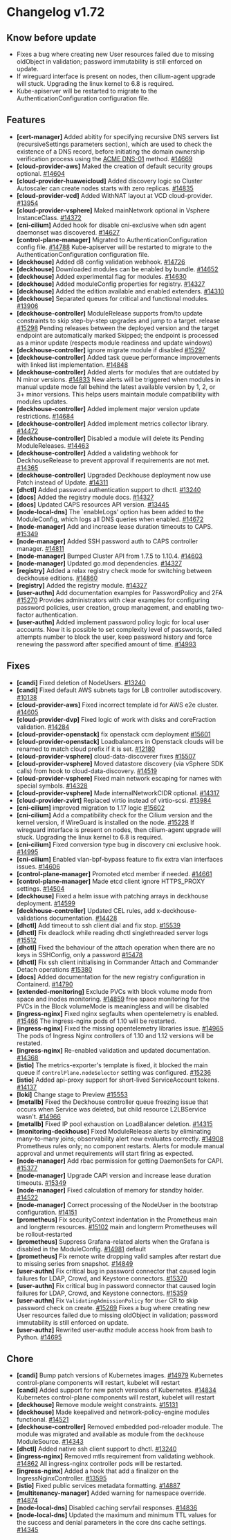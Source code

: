 # Changelog v1.72

## Know before update


 - Fixes a bug where creating new User resources failed due to missing oldObject in validation; password immutability is still enforced on update.
 - If wireguard interface is present on nodes, then cilium-agent upgrade will stuck. Upgrading the linux kernel to 6.8 is required.
 - Kube-apiserver will be restarted to migrate to the AuthenticationConfiguration configuration file.

## Features


 - **[cert-manager]** Added abitity for specifying recursive DNS servers list (recursiveSettings parameters section), which are used to check the existence of a DNS record, before initiating the domain ownership verification process using the [ACME DNS-01](https://cert-manager.io/docs/configuration/acme/dns01/) method. [#14669](https://github.com/deckhouse/deckhouse/pull/14669)
 - **[cloud-provider-aws]** Maked the creation of default security groups optional. [#14604](https://github.com/deckhouse/deckhouse/pull/14604)
 - **[cloud-provider-huaweicloud]** Added discovery logic so Cluster Autoscaler can create nodes starts with zero replicas. [#14835](https://github.com/deckhouse/deckhouse/pull/14835)
 - **[cloud-provider-vcd]** Added WithNAT layout at VCD cloud-provider. [#13954](https://github.com/deckhouse/deckhouse/pull/13954)
 - **[cloud-provider-vsphere]** Maked mainNetwork optional in Vsphere InstanceClass. [#14372](https://github.com/deckhouse/deckhouse/pull/14372)
 - **[cni-cilium]** Added hook for disable cni-exclusive when sdn agent daemonset was discovered. [#14627](https://github.com/deckhouse/deckhouse/pull/14627)
 - **[control-plane-manager]** Migrated to AuthenticationConfiguration config file. [#14788](https://github.com/deckhouse/deckhouse/pull/14788)
    Kube-apiserver will be restarted to migrate to the AuthenticationConfiguration configuration file.
 - **[deckhouse]** Added d8 config validation webhook. [#14726](https://github.com/deckhouse/deckhouse/pull/14726)
 - **[deckhouse]** Downloaded modules can be enabled by bundle. [#14652](https://github.com/deckhouse/deckhouse/pull/14652)
 - **[deckhouse]** Added experimental flag for modules. [#14630](https://github.com/deckhouse/deckhouse/pull/14630)
 - **[deckhouse]** Added moduleConfig properties for registry. [#14327](https://github.com/deckhouse/deckhouse/pull/14327)
 - **[deckhouse]** Added the edition available and enabled extenders. [#14310](https://github.com/deckhouse/deckhouse/pull/14310)
 - **[deckhouse]** Separated queues for critical and functional modules. [#13906](https://github.com/deckhouse/deckhouse/pull/13906)
 - **[deckhouse-controller]** ModuleRelease supports from/to update constraints to skip step-by-step upgrades and jump to a target. release [#15298](https://github.com/deckhouse/deckhouse/pull/15298)
    Pending releases between the deployed version and the target endpoint are automatically marked Skipped; the endpoint is processed as a minor update (respects module readiness and update windows)
 - **[deckhouse-controller]** ignore migrate module if disabled [#15297](https://github.com/deckhouse/deckhouse/pull/15297)
 - **[deckhouse-controller]** Added task queue performance improvements with linked list implementation. [#14848](https://github.com/deckhouse/deckhouse/pull/14848)
 - **[deckhouse-controller]** Added alerts for modules that are outdated by N minor versions. [#14833](https://github.com/deckhouse/deckhouse/pull/14833)
    New alerts will be triggered when modules in manual update mode fall behind the latest available version by 1, 2, or 3+ minor versions. This helps users maintain module compatibility with modules updates.
 - **[deckhouse-controller]** Added implement major version update restrictions. [#14684](https://github.com/deckhouse/deckhouse/pull/14684)
 - **[deckhouse-controller]** Added implement metrics collector library. [#14472](https://github.com/deckhouse/deckhouse/pull/14472)
 - **[deckhouse-controller]** Disabled a module will delete its Pending ModuleReleases. [#14463](https://github.com/deckhouse/deckhouse/pull/14463)
 - **[deckhouse-controller]** Added a validating webhook for DeckhouseRelease to prevent approval if requirements are not met. [#14365](https://github.com/deckhouse/deckhouse/pull/14365)
 - **[deckhouse-controller]** Upgraded Deckhouse deployment now use Patch instead of Update. [#14311](https://github.com/deckhouse/deckhouse/pull/14311)
 - **[dhctl]** Added password authentication support to dhctl. [#13240](https://github.com/deckhouse/deckhouse/pull/13240)
 - **[docs]** Added the registry module docs. [#14327](https://github.com/deckhouse/deckhouse/pull/14327)
 - **[docs]** Updated CAPS resources API version. [#13445](https://github.com/deckhouse/deckhouse/pull/13445)
 - **[node-local-dns]** The `enableLogs' option has been added to the ModuleConfig, which logs all DNS queries when enabled. [#14672](https://github.com/deckhouse/deckhouse/pull/14672)
 - **[node-manager]** Add and increase lease duration timeouts to CAPS. [#15349](https://github.com/deckhouse/deckhouse/pull/15349)
 - **[node-manager]** Added SSH password auth to CAPS controller manager. [#14811](https://github.com/deckhouse/deckhouse/pull/14811)
 - **[node-manager]** Bumped Cluster API from 1.7.5 to 1.10.4. [#14603](https://github.com/deckhouse/deckhouse/pull/14603)
 - **[node-manager]** Updated go.mod dependencies. [#14327](https://github.com/deckhouse/deckhouse/pull/14327)
 - **[registry]** Added a relax registry check mode for switching between deckhouse editions. [#14860](https://github.com/deckhouse/deckhouse/pull/14860)
 - **[registry]** Added the registry module. [#14327](https://github.com/deckhouse/deckhouse/pull/14327)
 - **[user-authn]** Add documentation examples for PasswordPolicy and 2FA [#15270](https://github.com/deckhouse/deckhouse/pull/15270)
    Provides administrators with clear examples for configuring password policies, user creation, group management, and enabling two-factor authentication.
 - **[user-authn]** Added implement password policy logic for local user accounts. Now it is possible to set complexity level of passwords, failed attempts number to block the user, keep password history and force renewing the password after specified amount of time. [#14993](https://github.com/deckhouse/deckhouse/pull/14993)

## Fixes


 - **[candi]** Fixed deletion of NodeUsers. [#13240](https://github.com/deckhouse/deckhouse/pull/13240)
 - **[candi]** Fixed default AWS subnets tags for LB controller autodiscovery. [#10138](https://github.com/deckhouse/deckhouse/pull/10138)
 - **[cloud-provider-aws]** Fixed incorrect template id for AWS e2e cluster. [#14605](https://github.com/deckhouse/deckhouse/pull/14605)
 - **[cloud-provider-dvp]** Fixed logic of work with disks and coreFraction validation. [#14284](https://github.com/deckhouse/deckhouse/pull/14284)
 - **[cloud-provider-openstack]** fix openstack ccm deployment [#15601](https://github.com/deckhouse/deckhouse/pull/15601)
 - **[cloud-provider-openstack]** Loadbalancers in Openstack clouds will be renamed to match cloud prefix if it is set. [#12180](https://github.com/deckhouse/deckhouse/pull/12180)
 - **[cloud-provider-vsphere]** cloud-data-discoverer fixes [#15507](https://github.com/deckhouse/deckhouse/pull/15507)
 - **[cloud-provider-vsphere]** Moved datastore discovery (via vSphere SDK calls) from hook to cloud-data-discovery. [#14519](https://github.com/deckhouse/deckhouse/pull/14519)
 - **[cloud-provider-vsphere]** Fixed main network escaping for names with special symbols. [#14328](https://github.com/deckhouse/deckhouse/pull/14328)
 - **[cloud-provider-vsphere]** Made internalNetworkCIDR optional. [#14317](https://github.com/deckhouse/deckhouse/pull/14317)
 - **[cloud-provider-zvirt]** Replaced virtio instead of virtio-scsi. [#13984](https://github.com/deckhouse/deckhouse/pull/13984)
 - **[cni-cilium]** improved migration to 1.17 logic [#15602](https://github.com/deckhouse/deckhouse/pull/15602)
 - **[cni-cilium]** Add a compatibility check for the Cilium version and the kernel version, if WireGuard is installed on the node. [#15228](https://github.com/deckhouse/deckhouse/pull/15228)
    If wireguard interface is present on nodes, then cilium-agent upgrade will stuck. Upgrading the linux kernel to 6.8 is required.
 - **[cni-cilium]** Fixed conversion type bug in discovery cni exclusive hook. [#14995](https://github.com/deckhouse/deckhouse/pull/14995)
 - **[cni-cilium]** Enabled vlan-bpf-bypass feature to fix extra vlan interfaces issues. [#14606](https://github.com/deckhouse/deckhouse/pull/14606)
 - **[control-plane-manager]** Promoted etcd member if needed. [#14661](https://github.com/deckhouse/deckhouse/pull/14661)
 - **[control-plane-manager]** Made etcd client ignore HTTPS_PROXY settings. [#14504](https://github.com/deckhouse/deckhouse/pull/14504)
 - **[deckhouse]** Fixed a helm issue with patching arrays in deckhouse deployment. [#14599](https://github.com/deckhouse/deckhouse/pull/14599)
 - **[deckhouse-controller]** Updated CEL rules, add x-deckhouse-validations documentation. [#14428](https://github.com/deckhouse/deckhouse/pull/14428)
 - **[dhctl]** Add timeout to ssh client dial and fix stop. [#15539](https://github.com/deckhouse/deckhouse/pull/15539)
 - **[dhctl]** Fix deadlock while reading dhctl singlethreaded server logs [#15512](https://github.com/deckhouse/deckhouse/pull/15512)
 - **[dhctl]** Fixed the behaviour of the attach operation when there are no keys in SSHConfig, only a password [#15478](https://github.com/deckhouse/deckhouse/pull/15478)
 - **[dhctl]** Fix ssh client initialising in Commander Attach and Commander Detach operations [#15380](https://github.com/deckhouse/deckhouse/pull/15380)
 - **[docs]** Added documentation for the new registry configuration in Containerd. [#14790](https://github.com/deckhouse/deckhouse/pull/14790)
 - **[extended-monitoring]** Exclude PVCs with block volume mode from space and inodes monitoring. [#14859](https://github.com/deckhouse/deckhouse/pull/14859)
    free space monitoring for the PVCs in the Block volumeMode is meaningless and will be disabled
 - **[ingress-nginx]** Fixed nginx segfaults when opentelemetry is enabled. [#15466](https://github.com/deckhouse/deckhouse/pull/15466)
    The ingress-nginx pods of 1.10 will be restarted.
 - **[ingress-nginx]** Fixed the missing opentelemetry libraries issue. [#14965](https://github.com/deckhouse/deckhouse/pull/14965)
    The pods of Ingress Nginx controllers of 1.10 and 1.12 versions will be restated.
 - **[ingress-nginx]** Re-enabled validation and updated documentation. [#14368](https://github.com/deckhouse/deckhouse/pull/14368)
 - **[istio]** The metrics-exporter's template is fixed, it blocked the main queue if  `controlPlane.nodeSelector` setting was configured. [#15236](https://github.com/deckhouse/deckhouse/pull/15236)
 - **[istio]** Added api-proxy support for short-lived ServiceAccount tokens. [#14137](https://github.com/deckhouse/deckhouse/pull/14137)
 - **[loki]** Change stage to Preview [#15553](https://github.com/deckhouse/deckhouse/pull/15553)
 - **[metallb]** Fixed the Deckhouse controller queue freezing issue that occurs when Service was deleted, but child resource L2LBService wasn't. [#14966](https://github.com/deckhouse/deckhouse/pull/14966)
 - **[metallb]** Fixed IP pool exhaustion on LoadBalancer deletion. [#14315](https://github.com/deckhouse/deckhouse/pull/14315)
 - **[monitoring-deckhouse]** Fixed ModuleRelease alerts by eliminating many-to-many joins; observability alert now evaluates correctly. [#14908](https://github.com/deckhouse/deckhouse/pull/14908)
    Prometheus rules only; no component restarts. Alerts for module manual approval and unmet requirements will start firing as expected.
 - **[node-manager]** Add rbac permission for getting DaemonSets for CAPI. [#15377](https://github.com/deckhouse/deckhouse/pull/15377)
 - **[node-manager]** Upgrade CAPI version and increase lease duration timeouts. [#15349](https://github.com/deckhouse/deckhouse/pull/15349)
 - **[node-manager]** Fixed calculation of memory for standby holder. [#14522](https://github.com/deckhouse/deckhouse/pull/14522)
 - **[node-manager]** Correct processing of the NodeUser in the bootstrap configuration. [#14151](https://github.com/deckhouse/deckhouse/pull/14151)
 - **[prometheus]** Fix securityContext indentation in the Prometheus main and longterm resources. [#15102](https://github.com/deckhouse/deckhouse/pull/15102)
    main and longterm Prometheuses will be rollout-restarted
 - **[prometheus]** Suppress Grafana-related alerts when the Grafana is disabled in the ModuleConfig. [#14981](https://github.com/deckhouse/deckhouse/pull/14981)
    default
 - **[prometheus]** Fix remote write dropping valid samples after restart due to missing series from snapshot. [#14849](https://github.com/deckhouse/deckhouse/pull/14849)
 - **[user-authn]** Fix critical bug in password connector that caused login failures for LDAP, Crowd, and Keystone connectors. [#15370](https://github.com/deckhouse/deckhouse/pull/15370)
 - **[user-authn]** Fix critical bug in password connector that caused login failures for LDAP, Crowd, and Keystone connectors. [#15359](https://github.com/deckhouse/deckhouse/pull/15359)
 - **[user-authn]** Fix `ValidatingAdmissionPolicy` for `User` CR to skip password check on create. [#15269](https://github.com/deckhouse/deckhouse/pull/15269)
    Fixes a bug where creating new User resources failed due to missing oldObject in validation; password immutability is still enforced on update.
 - **[user-authz]** Rewrited user-authz module access hook from bash to Python. [#14695](https://github.com/deckhouse/deckhouse/pull/14695)

## Chore


 - **[candi]** Bump patch versions of Kubernetes images. [#14979](https://github.com/deckhouse/deckhouse/pull/14979)
    Kubernetes control-plane components will restart, kubelet will restart
 - **[candi]** Added support for new patch versions of Kubernetes. [#14834](https://github.com/deckhouse/deckhouse/pull/14834)
    Kubernetes control-plane components will restart, kubelet will restart
 - **[deckhouse]** Remove module weight constraints. [#15131](https://github.com/deckhouse/deckhouse/pull/15131)
 - **[deckhouse]** Made keepalived and network-policy-engine modules functional. [#14521](https://github.com/deckhouse/deckhouse/pull/14521)
 - **[deckhouse-controller]** Removed embedded pod-reloader module. The module was migrated and available as module from the `deckhouse` ModuleSource. [#14343](https://github.com/deckhouse/deckhouse/pull/14343)
 - **[dhctl]** Added native ssh client support to dhctl. [#13240](https://github.com/deckhouse/deckhouse/pull/13240)
 - **[ingress-nginx]** Removed mtls requirement from validating webhook. [#14862](https://github.com/deckhouse/deckhouse/pull/14862)
    All ingress-nginx controller pods will be restarted.
 - **[ingress-nginx]** Added a hook that add a finalizer on the IngressNginxController. [#13595](https://github.com/deckhouse/deckhouse/pull/13595)
 - **[istio]** Fixed public services metadata formatting. [#14887](https://github.com/deckhouse/deckhouse/pull/14887)
 - **[multitenancy-manager]** Added warning for namespace override. [#14874](https://github.com/deckhouse/deckhouse/pull/14874)
 - **[node-local-dns]** Disabled caching servfail responses. [#14836](https://github.com/deckhouse/deckhouse/pull/14836)
 - **[node-local-dns]** Updated the maximum and minimum TTL values for the success and denial parameters in the core dns cache settings. [#14345](https://github.com/deckhouse/deckhouse/pull/14345)

